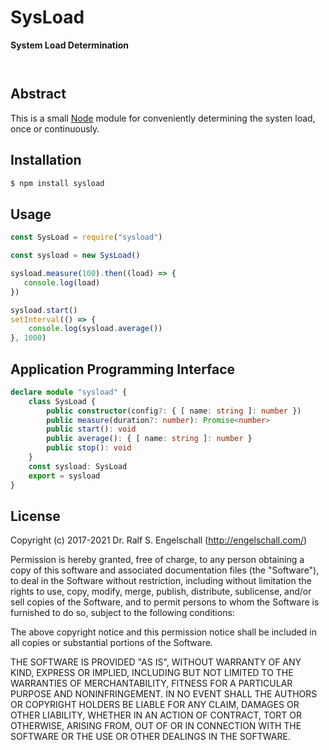 
SysLoad
=======

**System Load Determination**

<p/>
<img src="https://nodei.co/npm/sysload.png?downloads=true&stars=true" alt=""/>

<p/>
<img src="https://david-dm.org/rse/sysload.png" alt=""/>

Abstract
--------

This is a small [Node](https://nodejs.org/) module for conveniently
determining the systen load, once or continuously.

Installation
------------

```sh
$ npm install sysload
```

Usage
-----

```js
const SysLoad = require("sysload")

const sysload = new SysLoad()

sysload.measure(100).then((load) => {
   console.log(load)
})

sysload.start()
setInterval(() => {
    console.log(sysload.average())
}, 1000)
```

Application Programming Interface
---------------------------------

```ts
declare module "sysload" {
    class SysLoad {
        public constructor(config?: { [ name: string ]: number })
        public measure(duration?: number): Promise<number>
        public start(): void
        public average(): { [ name: string ]: number }
        public stop(): void
    }
    const sysload: SysLoad
    export = sysload
}
```

License
-------

Copyright (c) 2017-2021 Dr. Ralf S. Engelschall (http://engelschall.com/)

Permission is hereby granted, free of charge, to any person obtaining
a copy of this software and associated documentation files (the
"Software"), to deal in the Software without restriction, including
without limitation the rights to use, copy, modify, merge, publish,
distribute, sublicense, and/or sell copies of the Software, and to
permit persons to whom the Software is furnished to do so, subject to
the following conditions:

The above copyright notice and this permission notice shall be included
in all copies or substantial portions of the Software.

THE SOFTWARE IS PROVIDED "AS IS", WITHOUT WARRANTY OF ANY KIND,
EXPRESS OR IMPLIED, INCLUDING BUT NOT LIMITED TO THE WARRANTIES OF
MERCHANTABILITY, FITNESS FOR A PARTICULAR PURPOSE AND NONINFRINGEMENT.
IN NO EVENT SHALL THE AUTHORS OR COPYRIGHT HOLDERS BE LIABLE FOR ANY
CLAIM, DAMAGES OR OTHER LIABILITY, WHETHER IN AN ACTION OF CONTRACT,
TORT OR OTHERWISE, ARISING FROM, OUT OF OR IN CONNECTION WITH THE
SOFTWARE OR THE USE OR OTHER DEALINGS IN THE SOFTWARE.

